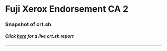 # Fuji Xerox Endorsement CA 2
### Snapshot of crt.sh
##### Click [here](https://crt.sh/?q=9526E37DCD3BBC3AF02721942DC40C8D4D1325F59FFB5D7F4D071404B0775EEF) for a live crt.sh report

---
